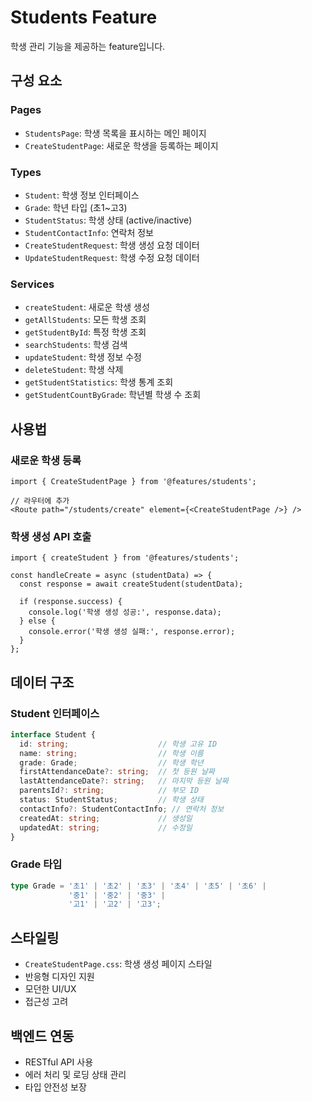 # Students Feature

학생 관리 기능을 제공하는 feature입니다.

## 구성 요소

### Pages
- `StudentsPage`: 학생 목록을 표시하는 메인 페이지
- `CreateStudentPage`: 새로운 학생을 등록하는 페이지

### Types
- `Student`: 학생 정보 인터페이스
- `Grade`: 학년 타입 (초1~고3)
- `StudentStatus`: 학생 상태 (active/inactive)
- `StudentContactInfo`: 연락처 정보
- `CreateStudentRequest`: 학생 생성 요청 데이터
- `UpdateStudentRequest`: 학생 수정 요청 데이터

### Services
- `createStudent`: 새로운 학생 생성
- `getAllStudents`: 모든 학생 조회
- `getStudentById`: 특정 학생 조회
- `searchStudents`: 학생 검색
- `updateStudent`: 학생 정보 수정
- `deleteStudent`: 학생 삭제
- `getStudentStatistics`: 학생 통계 조회
- `getStudentCountByGrade`: 학년별 학생 수 조회

## 사용법

### 새로운 학생 등록

```tsx
import { CreateStudentPage } from '@features/students';

// 라우터에 추가
<Route path="/students/create" element={<CreateStudentPage />} />
```

### 학생 생성 API 호출

```tsx
import { createStudent } from '@features/students';

const handleCreate = async (studentData) => {
  const response = await createStudent(studentData);
  
  if (response.success) {
    console.log('학생 생성 성공:', response.data);
  } else {
    console.error('학생 생성 실패:', response.error);
  }
};
```

## 데이터 구조

### Student 인터페이스
```typescript
interface Student {
  id: string;                    // 학생 고유 ID
  name: string;                  // 학생 이름
  grade: Grade;                  // 학생 학년
  firstAttendanceDate?: string;  // 첫 등원 날짜
  lastAttendanceDate?: string;   // 마지막 등원 날짜
  parentsId?: string;            // 부모 ID
  status: StudentStatus;         // 학생 상태
  contactInfo?: StudentContactInfo; // 연락처 정보
  createdAt: string;             // 생성일
  updatedAt: string;             // 수정일
}
```

### Grade 타입
```typescript
type Grade = '초1' | '초2' | '초3' | '초4' | '초5' | '초6' | 
             '중1' | '중2' | '중3' | 
             '고1' | '고2' | '고3';
```

## 스타일링

- `CreateStudentPage.css`: 학생 생성 페이지 스타일
- 반응형 디자인 지원
- 모던한 UI/UX
- 접근성 고려

## 백엔드 연동

- RESTful API 사용
- 에러 처리 및 로딩 상태 관리
- 타입 안전성 보장
